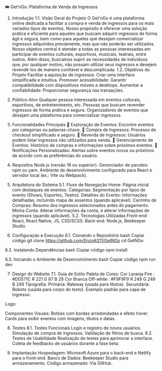 🎟️ Get’nGo: Plataforma de Venda de Ingressos
1. Introdução
1.1. Visão Geral do Projeto
O Get'nGo é uma plataforma online dedicada a facilitar a compra e venda de ingressos para os mais variados tipos de eventos. Nosso propósito é oferecer uma solução prática e eficiente para aqueles que buscam adquirir ingressos de forma ágil e segura, bem como para aqueles que desejam comercializar ingressos adquiridos previamente, mas que não poderão ser utilizados.
Nosso objetivo central é atender a todas as pessoas interessadas em participar de eventos culturais, esportivos, musicais, teatrais, entre outros. Além disso, buscamos suprir as necessidades de indivíduos que, por qualquer motivo, não possam utilizar seus ingressos e desejem revendê-los de maneira confiável e descomplicada.
1.2. Objetivos do Projeto
Facilitar a aquisição de ingressos: Criar uma interface simplificada e intuitiva.
Promover acessibilidade: Garantir compatibilidade com dispositivos móveis e desktops.
Aumentar a confiabilidade: Proporcionar segurança nas transações.

2. Público-Alvo
Qualquer pessoa interessada em eventos culturais, esportivos, de entretenimento, etc.
Pessoas que buscam revender ingressos de forma prática e segura.
Organizadores de eventos que desejam uma plataforma para comercializar ingressos.

3. Funcionalidades Principais
🕺 Exploração de Eventos: Encontre eventos por categorias ou palavras-chave.
🎫 Compra de Ingressos: Processo de checkout simplificado e seguro.
🔄 Revenda de Ingressos: Usuários podem listar ingressos não utilizados para venda.
📅 Gerenciamento de Eventos: Histórico de compras e informações sobre próximos eventos.
🔔 Notificações Personalizadas: Alertas sobre eventos novos ou próximos de acordo com as preferências do usuário.

4. Requisitos
Node.js (versão 16 ou superior).
Gerenciador de pacotes: npm ou yarn.
Ambiente de desenvolvimento configurado para React e servidor local (ex.: Vite ou Webpack).

5. Arquitetura do Sistema
5.1. Fluxo de Navegação
Home: Página inicial com destaques de eventos.
Categorias: Segmentação por tipos de evento (Shows, Esportes, Teatro).
Detalhes do Evento: Informações detalhadas, incluindo mapa de assentos (quando aplicável).
Carrinho de Compras: Resumo dos ingressos selecionados antes do pagamento.
Minha Conta: Alterar informações da conta, e alterar informações de ingressos (quando aplicável).
5.2. Tecnologias Utilizadas
Front-end: React, React Native, JS, CSS/SCSS.
Back-end: Node.js, Beekeeper Studio.

6. Configuração e Execução
6.1. Clonando o Repositório
bash
Copiar código
git clone https://github.com/EnzoAS11/GetNGo
cd GetNGo

6.2. Instalando Dependências
bash
Copiar código
npm install

6.3. Iniciando o Ambiente de Desenvolvimento
bash
Copiar código
npm run dev


7. Design do Website
7.1. Guia de Estilo
Paleta de Cores:
Cor Laranja Fire : #DD571C
R 221 G 87 B 28
Cor Branca Off-white : #F9F9F9
R 249 G 249 B 249
Tipografia:
Primária: Raleway (usada para títulos).
Secundária: Roboto (usada para corpo do texto).
Exemplo padrão para capa de ingresso:

Logo:

Componentes Visuais:
Botões com bordas arredondadas e efeito hover.
Cards para exibir eventos com imagens, títulos e datas.

8. Testes
8.1. Testes Funcionais
Login e registro de novos usuários.
Simulação de compra de ingressos.
Validação de filtros de busca.
8.2. Testes de Usabilidade
Realização de testes para aprimorar a interface.
Coleta de feedbacks de usuários durante a fase beta.

9. Implantação
Hospedagem: Microsoft Azure para o back-end e Netlify para o front-end.
Banco de Dados: Beekeeper Studio para armazenamento.
Código armazenado: Via GitHub.


